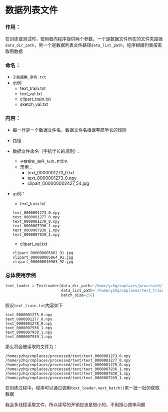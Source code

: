 # 数据列表文件

### 作用：

在训练或测试时，使用者向程序提供两个参数，一个是数据文件所在的文件夹路径`data_dir_path`，另一个是数据列表文件路径`data_list_path`，程序根据列表按需取用数据

### 命名：

* `子数据集_序列.txt`
* 示例
  * text_train.txt
  * text_val.txt
  * clipart_train.txt
  * sketch_val.txt

### 内容：

* 每一行是一个数据文件名，数据文件名根据宇航学长的规则

* 路径

* 数据文件命名（宇航学长的规则）：

  * `子数据集_编号_标签.扩展名`
  * 示例：
    * text_0000001273_0.txt
    * text_0000001273_0.npy
    * clipart_000000002427_54.jpg

* 示例：

  * text_train.txt

  ```
  text_0000001273_0.npy
  text_0000001277_0.npy
  text_0000001278_0.npy
  text_0000007936_1.npy
  text_0000007938_1.npy
  text_0000007939_1.npy
  ```

  * clipart_val.txt

  ```
  clipart_000000005862_91.jpg
  clipart_000000005864_91.jpg
  clipart_000000010903_92.jpg
  ```

### 总体使用示例

```python
text_loader = TextLoader(data_dir_path='/home/yzhq/cmplaces/processed/text',
                         data_list_path='/home/yzhq/cmplaces/text_train.txt',
                         batch_size=256)
```

假设`text_train.txt`内容如下

```
text_0000001273_0.npy
text_0000001277_0.npy
text_0000001278_0.npy
text_0000007936_1.npy
text_0000007938_1.npy
text_0000007939_1.npy
```

那么将会被读取的文件为：

```
/home/yzhq/cmplaces/processed/text/text_0000001273_0.npy
/home/yzhq/cmplaces/processed/text/text_0000001277_0.npy
/home/yzhq/cmplaces/processed/text/text_0000001278_0.npy
/home/yzhq/cmplaces/processed/text/text_0000007936_1.npy
/home/yzhq/cmplaces/processed/text/text_0000007938_1.npy
/home/yzhq/cmplaces/processed/text/text_0000007939_1.npy
```

在训练过程中，程序可以通过调用`text_loader.next_batch()`来一批一批的获取数据

我会多线程读取文件，所以读写的开销应该是很小的，不用担心效率问题